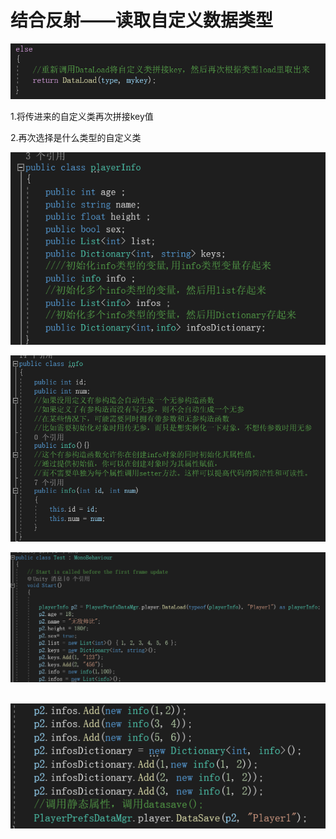 # 结合反射——读取自定义数据类型

![722d30ec56c6378b91fc32bfd063fc21.png](image/722d30ec56c6378b91fc32bfd063fc21.png)

1.将传进来的自定义类再次拼接key值

2.再次选择是什么类型的自定义类

![19c0066bee688b04954c164bef5a4c61.png](image/19c0066bee688b04954c164bef5a4c61.png)

![c333f4c08165fe100d53b5f5a932d8ef.png](image/c333f4c08165fe100d53b5f5a932d8ef.png)

![303186835c36cc3427d335f2452681cc.png](image/303186835c36cc3427d335f2452681cc.png)

      ![76553871b16ae1c461e19deaef9074db.png](image/76553871b16ae1c461e19deaef9074db.png)
